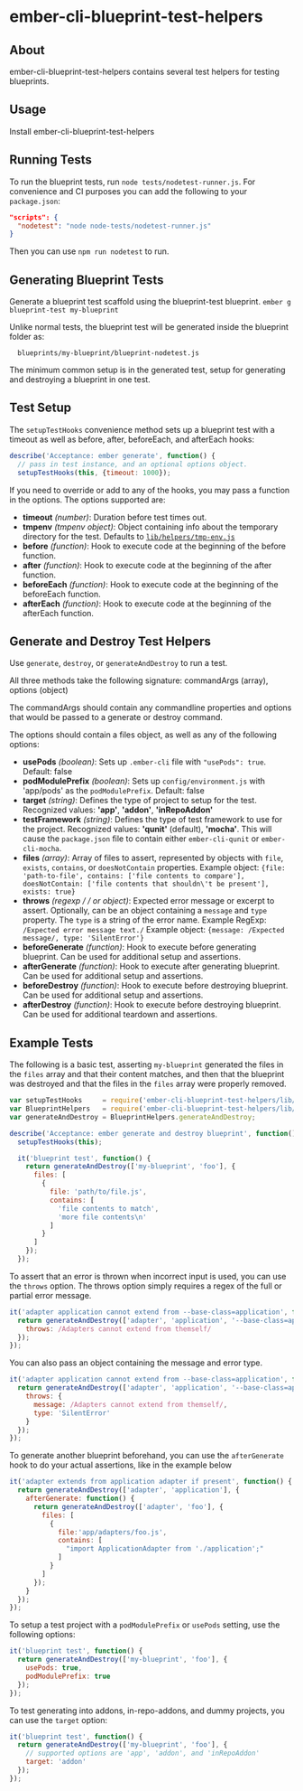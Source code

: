 ember-cli-blueprint-test-helpers
================================

About
-----

ember-cli-blueprint-test-helpers contains several test helpers for testing blueprints.

Usage
-----

Install ember-cli-blueprint-test-helpers

Running Tests
-------------

To run the blueprint tests, run `node tests/nodetest-runner.js`.
For convenience and CI purposes you can add the following to your `package.json`:
```json
"scripts": {
  "nodetest": "node node-tests/nodetest-runner.js"
}
```
Then you can use `npm run nodetest` to run.

Generating Blueprint Tests
--------------------------

Generate a blueprint test scaffold using the blueprint-test blueprint.
`ember g blueprint-test my-blueprint`

Unlike normal tests, the blueprint test will be generated inside the blueprint folder as:
```
  blueprints/my-blueprint/blueprint-nodetest.js
```
The minimum common setup is in the generated test, setup for generating and destroying a blueprint in one test.

Test Setup
----------

The `setupTestHooks` convenience method sets up a blueprint test with a timeout as well as before, after, beforeEach, and afterEach hooks:

```js
describe('Acceptance: ember generate', function() {
  // pass in test instance, and an optional options object.
  setupTestHooks(this, {timeout: 1000});
```

If you need to override or add to any of the hooks, you may pass a function in the options.
The options supported are:
* __timeout__ _(number)_: Duration before test times out.
* __tmpenv__ _(tmpenv object)_: Object containing info about the temporary directory for the test. Defaults to [`lib/helpers/tmp-env.js`](https://github.com/ember-cli/ember-cli-blueprint-test-helpers/blob/master/lib/helpers/tmp-env.js)
* __before__ _(function)_: Hook to execute code at the beginning of the before function.
* __after__ _(function)_: Hook to execute code at the beginning of the after function.
* __beforeEach__ _(function)_: Hook to execute code at the beginning of the beforeEach function.
* __afterEach__ _(function)_: Hook to execute code at the beginning of the afterEach function.

Generate and Destroy Test Helpers
---------------------------------

Use `generate`, `destroy`, or `generateAndDestroy` to run a test.

All three methods take the following signature:
commandArgs (array), options (object)

The commandArgs should contain any commandline properties and options that would be passed to a generate or destroy command.

The options should contain a files object, as well as any of the following options:
* __usePods__ _(boolean)_: Sets up `.ember-cli` file with `"usePods": true`. Default: false
* __podModulePrefix__ _(boolean)_: Sets up `config/environment.js` with 'app/pods' as the `podModulePrefix`. Default: false
* __target__ _(string)_: Defines the type of project to setup for the test. Recognized values: __'app'__, __'addon'__, __'inRepoAddon'__
* __testFramework__ _(string)_: Defines the type of test framework to use for the project. Recognized values: __'qunit'__ (default), __'mocha'__. This will cause the `package.json` file to contain either `ember-cli-qunit` or `ember-cli-mocha`.
* __files__ _(array)_: Array of files to assert, represented by objects with `file`, `exists`, `contains`, or `doesNotContain` properties. Example object: `{file: 'path-to-file', contains: ['file contents to compare'], doesNotContain: ['file contents that shouldn\'t be present'], exists: true}`
* __throws__ _(regexp / / or object)_: Expected error message or excerpt to assert. Optionally, can be an object containing a `message` and `type` property. The `type` is a string of the error name. Example RegExp: `/Expected error message text./` Example object: `{message: /Expected message/, type: 'SilentError'}`
* __beforeGenerate__ _(function)_: Hook to execute before generating blueprint. Can be used for additional setup and assertions.
* __afterGenerate__ _(function)_: Hook to execute after generating blueprint. Can be used for additional setup and assertions.
* __beforeDestroy__ _(function)_: Hook to execute before destroying blueprint. Can be used for additional setup and assertions.
* __afterDestroy__ _(function)_: Hook to execute before destroying blueprint. Can be used for additional teardown and assertions.

Example Tests
-------------

The following is a basic test, asserting `my-blueprint` generated the files in the `files` array and that their content matches, and then that the blueprint was destroyed and that the files in the `files` array were properly removed.

```js
var setupTestHooks     = require('ember-cli-blueprint-test-helpers/lib/helpers/setup');
var BlueprintHelpers   = require('ember-cli-blueprint-test-helpers/lib/helpers/blueprint-helper');
var generateAndDestroy = BlueprintHelpers.generateAndDestroy;

describe('Acceptance: ember generate and destroy blueprint', function() {
  setupTestHooks(this);

  it('blueprint test', function() {
    return generateAndDestroy(['my-blueprint', 'foo'], {
      files: [
        {
          file: 'path/to/file.js',
          contains: [
            'file contents to match',
            'more file contents\n'
          ]
        }
      ]
    });
  });
```

To assert that an error is thrown when incorrect input is used, you can use the `throws` option. The throws option simply requires a regex of the full or partial error message.

```js
it('adapter application cannot extend from --base-class=application', function() {
  return generateAndDestroy(['adapter', 'application', '--base-class=application'], {
    throws: /Adapters cannot extend from themself/
  });
});
```

You can also pass an object containing the message and error type.

```js
it('adapter application cannot extend from --base-class=application', function() {
  return generateAndDestroy(['adapter', 'application', '--base-class=application'], {
    throws: { 
      message: /Adapters cannot extend from themself/,
      type: 'SilentError'
    }
  });
});
```

To generate another blueprint beforehand, you can use the `afterGenerate` hook to do your actual assertions, like in the example below

```js
it('adapter extends from application adapter if present', function() {
  return generateAndDestroy(['adapter', 'application'], {
    afterGenerate: function() {
      return generateAndDestroy(['adapter', 'foo'], {
        files: [
          {
            file:'app/adapters/foo.js',
            contains: [
              "import ApplicationAdapter from './application';"
            ]
          }
        ]
      });
    }
  });
});
```

To setup a test project with a `podModulePrefix` or `usePods` setting, use the following options:

```js
it('blueprint test', function() {
  return generateAndDestroy(['my-blueprint', 'foo'], {
    usePods: true,
    podModulePrefix: true
  });
});
```

To test generating into addons, in-repo-addons, and dummy projects, you can use the `target` option:

```js
it('blueprint test', function() {
  return generateAndDestroy(['my-blueprint', 'foo'], {
    // supported options are 'app', 'addon', and 'inRepoAddon'
    target: 'addon'
  });
});
```
